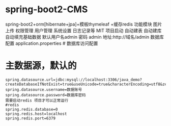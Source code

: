 # spring-boot2-CMS
spring-boot2+orm[hibernate+jpa]+模板thymeleaf +缓存redis 
功能模块
    图片上传 权限管理 用户管理 系统设置 日志记录等
MIT
    项目启动 自动建表 自动建库 自动填充基础数据
    默认用户名admin  密码  admin
    地址:http://域名/admin
    数据库配置
    application.properties
    # 数据库访问配置
# 主数据源，默认的
    spring.datasource.url=jdbc:mysql://localhost:3306/java_demo?createDatabaseIfNotExist=true&useUnicode=true&characterEncoding=utf8&zeroDateTimeBehavior=convertToNull&transformedBitIsBoolean=true&useSSL=false
    spring.datasource.username=数据账号
    spring.datasource.password=数据库密码
    需要启动redis 项目才可以正常运行
    #redis
    spring.redis.database=0
    spring.redis.host=localhost
    spring.redis.port=6379
